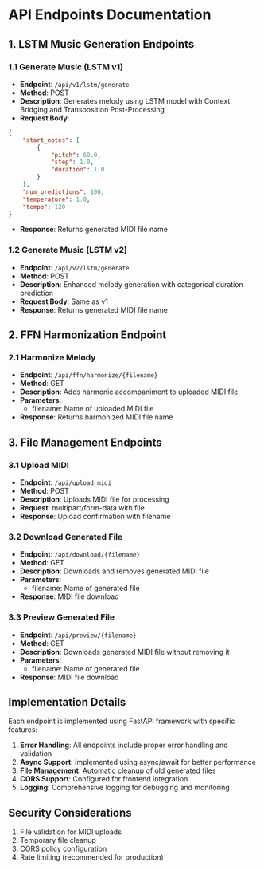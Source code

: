 # API Endpoints Documentation

## 1. LSTM Music Generation Endpoints

### 1.1 Generate Music (LSTM v1)
- **Endpoint**: `/api/v1/lstm/generate`
- **Method**: POST
- **Description**: Generates melody using LSTM model with Context Bridging and Transposition Post-Processing
- **Request Body**:
```json
{
    "start_notes": [
        {
            "pitch": 60.0,
            "step": 1.0,
            "duration": 1.0
        }
    ],
    "num_predictions": 100,
    "temperature": 1.0,
    "tempo": 120
}
```
- **Response**: Returns generated MIDI file name

### 1.2 Generate Music (LSTM v2)
- **Endpoint**: `/api/v2/lstm/generate` 
- **Method**: POST
- **Description**: Enhanced melody generation with categorical duration prediction
- **Request Body**: Same as v1
- **Response**: Returns generated MIDI file name

## 2. FFN Harmonization Endpoint

### 2.1 Harmonize Melody
- **Endpoint**: `/api/ffn/harmonize/{filename}`
- **Method**: GET
- **Description**: Adds harmonic accompaniment to uploaded MIDI file
- **Parameters**: 
  - filename: Name of uploaded MIDI file
- **Response**: Returns harmonized MIDI file name

## 3. File Management Endpoints

### 3.1 Upload MIDI
- **Endpoint**: `/api/upload_midi`
- **Method**: POST
- **Description**: Uploads MIDI file for processing
- **Request**: multipart/form-data with file
- **Response**: Upload confirmation with filename

### 3.2 Download Generated File
- **Endpoint**: `/api/download/{filename}`
- **Method**: GET
- **Description**: Downloads and removes generated MIDI file
- **Parameters**:
  - filename: Name of generated file
- **Response**: MIDI file download

### 3.3 Preview Generated File
- **Endpoint**: `/api/preview/{filename}`
- **Method**: GET
- **Description**: Downloads generated MIDI file without removing it
- **Parameters**:
  - filename: Name of generated file
- **Response**: MIDI file download

## Implementation Details

Each endpoint is implemented using FastAPI framework with specific features:

1. **Error Handling**: All endpoints include proper error handling and validation
2. **Async Support**: Implemented using async/await for better performance
3. **File Management**: Automatic cleanup of old generated files
4. **CORS Support**: Configured for frontend integration
5. **Logging**: Comprehensive logging for debugging and monitoring

## Security Considerations

1. File validation for MIDI uploads
2. Temporary file cleanup
3. CORS policy configuration
4. Rate limiting (recommended for production)
